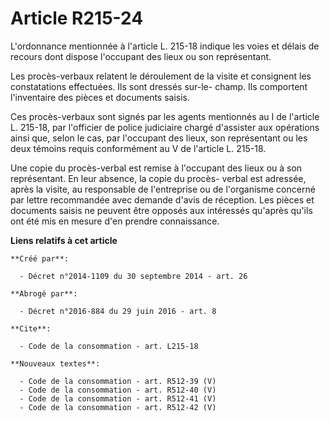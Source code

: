 # Article R215-24

L'ordonnance mentionnée à l'article L. 215-18 indique les voies et délais de recours dont dispose l'occupant des lieux ou son
représentant. 

Les procès-verbaux relatent le déroulement de la visite et consignent les constatations effectuées. Ils sont dressés sur-le-
champ. Ils comportent l'inventaire des pièces et documents saisis. 

Ces procès-verbaux sont signés par les agents mentionnés au I de l'article L. 215-18, par l'officier de police judiciaire
chargé d'assister aux opérations ainsi que, selon le cas, par l'occupant des lieux, son représentant ou les deux témoins
requis conformément au V de l'article L. 215-18. 

Une copie du procès-verbal est remise à l'occupant des lieux ou à son représentant. En leur absence, la copie du procès-
verbal est adressée, après la visite, au responsable de l'entreprise ou de l'organisme concerné par lettre recommandée avec
demande d'avis de réception. Les pièces et documents saisis ne peuvent être opposés aux intéressés qu'après qu'ils ont été
mis en mesure d'en prendre connaissance.

**Liens relatifs à cet article**

	**Créé par**:

	  - Décret n°2014-1109 du 30 septembre 2014 - art. 26

	**Abrogé par**:

	  - Décret n°2016-884 du 29 juin 2016 - art. 8

	**Cite**:

	  - Code de la consommation - art. L215-18

	**Nouveaux textes**:

	  - Code de la consommation - art. R512-39 (V)
	  - Code de la consommation - art. R512-40 (V)
	  - Code de la consommation - art. R512-41 (V)
	  - Code de la consommation - art. R512-42 (V)
